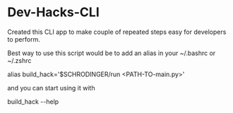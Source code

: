 # Dev-Hacks-CLI

Created this CLI app to make couple of repeated steps easy for developers to perform.

Best way to use this script would be to add an alias in your ~/.bashrc or ~/.zshrc 

alias build_hack='$SCHRODINGER/run <PATH-TO-main.py>'

and you can start using it with

build_hack --help
